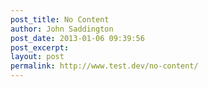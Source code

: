 ```yaml
---
post_title: No Content
author: John Saddington
post_date: 2013-01-06 09:39:56
post_excerpt:
layout: post
permalink: http://www.test.dev/no-content/
---
```

